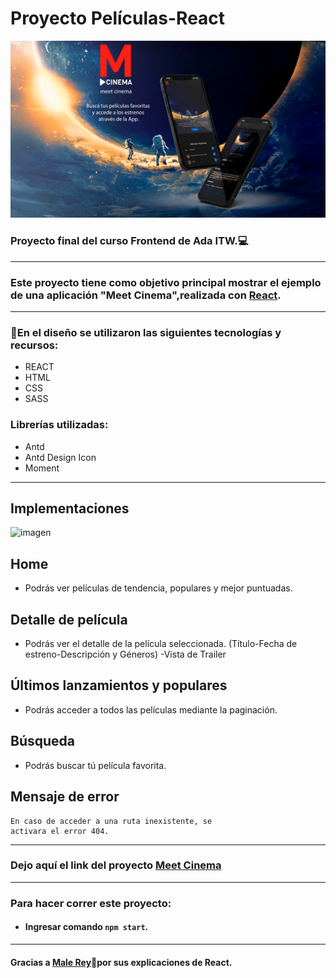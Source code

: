 # Proyecto Películas-React

![imagen](/src/assets/elevator%20pitch.png)

### Proyecto final del curso Frontend de Ada ITW.💻
***
### Este proyecto tiene como objetivo principal mostrar el ejemplo de una aplicación "Meet Cinema",realizada con [React](https://es.reactjs.org/).
***
### 🎥En el diseño  se utilizaron las siguientes tecnologías y recursos:
- REACT
- HTML
- CSS
- SASS
### Librerías utilizadas:
- Antd
- Antd Design Icon
- Moment
***
## Implementaciones
![imagen](/src/assets/wireframes.png)

## Home
- Podrás ver películas  de tendencia, populares y mejor puntuadas.
## Detalle de película
- Podrás ver el detalle de la película seleccionada.
(Título-Fecha de estreno-Descripción y Géneros)
-Vista de Trailer
## Últimos lanzamientos y populares
- Podrás acceder a todos las películas mediante
la paginación.
## Búsqueda
- Podrás buscar tú película favorita.
## Mensaje de error
~~~
En caso de acceder a una ruta inexistente, se
activara el error 404.
~~~
*****
### Dejo aquí el link del proyecto [Meet Cinema](https://meetcinema.netlify.app/)

*****
### Para hacer correr este proyecto:

- #### Ingresar comando ```npm start```.

***
#### Gracias a [Male Rey](https://github.com/malerey)💜por sus explicaciones de React. 







